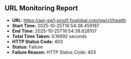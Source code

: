 ## URL Monitoring Report

- **URL:** https://api-gw1-prod1.fisglobal.com/gw/v1/health
- **Start Time:** 2025-10-25T16:54:38.459187
- **End Time:** 2025-10-25T16:54:38.628107
- **Total Time Taken:** 0.16892 seconds
- **HTTP Status Code:** 403
- **Status:** Failure
- **Failure Reason:** HTTP Status Code: 403
